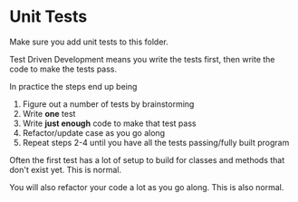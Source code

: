 # Unit Tests

Make sure you add unit tests to this folder.

Test Driven Development means you write the tests first, then write the code to make the tests pass.

In practice the steps end up being

1. Figure out a number of tests by brainstorming
2. Write **one** test
3. Write **just enough** code to make that test pass
4. Refactor/update case as you go along
5. Repeat steps 2-4 until you have all the tests passing/fully built program

Often the first test has a lot of setup to build for classes and methods that don't exist yet. This is normal.

You will also refactor your code a lot as you go along. This is also normal.
